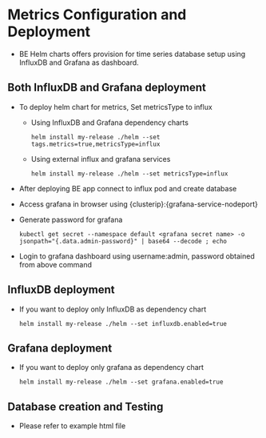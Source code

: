 # Metrics Configuration and Deployment

* BE Helm charts offers provision for time series database setup using InfluxDB and Grafana as dashboard.

## Both InfluxDB and Grafana deployment 

* To deploy helm chart for metrics, Set metricsType to influx
    
    * Using InfluxDB and Grafana dependency charts
        ```
        helm install my-release ./helm --set tags.metrics=true,metricsType=influx
        ```

    * Using external influx and grafana services
        ```
        helm install my-release ./helm --set metricsType=influx
        ```
* After deploying BE app connect to influx pod and create database
* Access grafana in browser using {clusterip}:{grafana-service-nodeport}
* Generate password for grafana
    ```
    kubectl get secret --namespace default <grafana secret name> -o jsonpath="{.data.admin-password}" | base64 --decode ; echo
    ```
* Login to grafana dashboard using username:admin, password obtained from above command

## InfluxDB deployment

* If you want to deploy only InfluxDB as dependency chart

    ```
    helm install my-release ./helm --set influxdb.enabled=true
    ``` 

## Grafana deployment

* If you want to deploy only grafana as dependency chart

    ```
    helm install my-release ./helm --set grafana.enabled=true
    ``` 
## Database creation and Testing

* Please refer to example html file